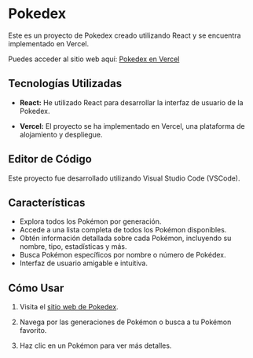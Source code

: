 # Pokedex

Este es un proyecto de Pokedex creado utilizando React y se encuentra implementado en Vercel.

Puedes acceder al sitio web aquí: [Pokedex en Vercel](https://pokedex-gpymiced6-eduardoe92.vercel.app/)

## Tecnologías Utilizadas

- **React:** He utilizado React para desarrollar la interfaz de usuario de la Pokedex.

- **Vercel:** El proyecto se ha implementado en Vercel, una plataforma de alojamiento y despliegue.

## Editor de Código

Este proyecto fue desarrollado utilizando Visual Studio Code (VSCode).

## Características

- Explora todos los Pokémon por generación.
- Accede a una lista completa de todos los Pokémon disponibles.
- Obtén información detallada sobre cada Pokémon, incluyendo su nombre, tipo, estadísticas y más.
- Busca Pokémon específicos por nombre o número de Pokédex.
- Interfaz de usuario amigable e intuitiva.

## Cómo Usar

1. Visita el [sitio web de Pokedex](https://pokedex-gpymiced6-eduardoe92.vercel.app/pokedex).

2. Navega por las generaciones de Pokémon o busca a tu Pokémon favorito.

3. Haz clic en un Pokémon para ver más detalles.
